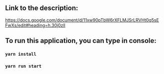 ## Link to the description:

https://docs.google.com/document/d/11xw90pTbW6rXFLMJSrLRVHt0q5sEFwXs/edit#heading=h.30j0zll  

## To run this application, you can type in console:

### `yarn install`
### `yarn run start`
